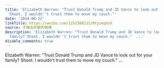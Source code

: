 ```yaml
---
title: 'Elizabeth Warren: "Trust Donald Trump and JD Vance to look out for your family?
  Shoot. I wouldn''t trust them to move my couch."'
date: '2024-08-22'
linkTitle: https://weibo.com/1251560221/OtysmqVUX
source: 子陵在听歌的微博
description: 'Elizabeth Warren: "Trust Donald Trump and JD Vance to look out for your
  family? Shoot. I wouldn''t trust them to move my couch."  ...'
disable_comments: true
---
```

Elizabeth Warren: "Trust Donald Trump and JD Vance to look out for your family? Shoot. I wouldn't trust them to move my couch."  ...